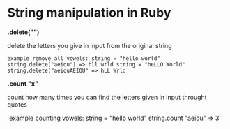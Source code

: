 # String manipulation in Ruby

**.delete("")**

delete the letters you give in input from the original string

``example remove all vowels:
string = "hello world"
string.delete("aeiou") => hll wrld
string = "heLLO World"
string.delete("aeiouAEIOU" => hLL Wrld``

**.count "x"**

count how many times you can find the letters given in input throught quotes

`example counting vowels:
string = "hello world" 
string.count "aeiou" => 3``

